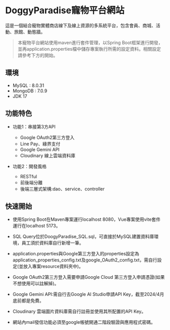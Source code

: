 # DoggyParadise寵物平台網站
這是一個結合寵物實體商店線下及線上資源的多系統平台，包含會員、商城、活動、旅館、動態牆。
>本寵物平台網站使用maven進行套件管理，以Spring Boot框架進行開發，並再application.properties檔中儲存專案執行所需的設定資料。相關設定請參考下方的開始。

## 環境
- MySQL : 8.0.31
- MongoDB : 7.0.9
- JDK 17
## 功能特色

- 功能1：串接第3方API
    - Google OAuth2第三方登入
    - Line Pay、綠界支付
    - Google Gemini API
    - Cloudinary 線上雲端資料庫
     
- 功能2：開發風格
    - RESTful
    - 前後端分離
    - 後端三層式架構:dao、service、controller

## 快速開始

- 使用Spring Boot在Maven專案運行localhost 8080，Vue專案使用vite套件運行在localhost 5173。

- SQL Query位於DoogyParadise_SQL.sql，可直接於MySQL建置資料庫環境，員工須於資料庫自行新增一筆。

- application.properties與Google第三方登入的properties設定為application_properties_config.txt及google_OAuth2_config.txt，需自行設定(並放入專案resource資料夾中)。

- Google OAuth2第三方登入需要申請Google Cloud 第三方登入申請憑證(如果不想使用可以註解掉)。

- Google Gemini API:需自行去Google AI Studio申請API Key，截至2024/4月底前都是免費。

- Cloudinary 雲端圖片資料庫需自行註冊並使用其所配置的API Key。

- 網站內mail發信功能必須至google帳號開通二階段驗證與應用程式密碼。
